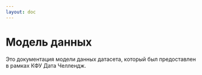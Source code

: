 ```yaml
---
layout: doc
---
```


# Модель данных
Это документация модели данных датасета, который был предоставлен в рамках КФУ Дата Челлендж.